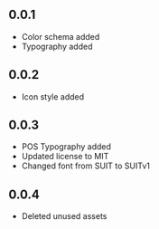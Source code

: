 ## 0.0.1
* Color schema added
* Typography added

## 0.0.2
* Icon style added

## 0.0.3
* POS Typography added
* Updated license to MIT
* Changed font from SUIT to SUITv1

## 0.0.4
* Deleted unused assets